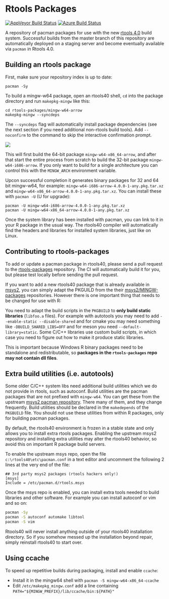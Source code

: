 # Rtools Packages

[![AppVeyor Build Status](https://ci.appveyor.com/api/projects/status/github/r-windows/rtools-packages?branch=master)](https://ci.appveyor.com/project/jeroen/rtools-packages)
[![Azure Build Status](https://dev.azure.com/r-windows/rtools-packages/_apis/build/status/r-windows.rtools-packages?branchName=master)](https://dev.azure.com/r-windows/rtools-packages/_build/latest?definitionId=1&branchName=master)

A repository of pacman packages for use with the new [rtools 4.0](https://cran.r-project.org/bin/windows/Rtools/) build system. Successful builds from the master branch of this repository are automatically deployed on a staging server and become eventually available via `pacman` in Rtools 4.0.


## Building an rtools package

First, make sure your repository index is up to date:

```
pacman -Sy
```

To build a mingw-w64 package, open an rtools40 shell, `cd` into the package directory and run `makepkg-mingw` like this:

```
cd rtools-packages/mingw-w64-arrow
makepkg-mingw --syncdeps
```

The `--syncdeps` flag will automatically install package dependencies (see the next section if you need additional non-rtools build tools). Add `--noconfirm` to the command to skip the interactive confirmation prompt.

![](https://user-images.githubusercontent.com/216319/81677699-74bc9800-9451-11ea-8abc-d980cf5afeaa.png)

This will first build the 64-bit package `mingw-w64-x86_64-arrow`, and after that start the entire process from scratch to build the 32-bit package `mingw-w64-i686-arrow`. If you only want to build for a single architecture you can control this with the `MINGW_ARCH` environment variable.

Upcon successful completion it generates binary packages for 32 and 64 bit mingw-w64, for example: `mingw-w64-i686-arrow-4.0.0-1-any.pkg.tar.xz` and `mingw-w64-x86_64-arrow-4.0.0-1-any.pkg.tar.xz`. You can install these with `pacman -U` (U for upgrade):

```
pacman -U mingw-w64-i686-arrow-4.0.0-1-any.pkg.tar.xz
pacman -U mingw-w64-x86_64-arrow-4.0.0-1-any.pkg.tar.xz
```

Once the system library has been installed with pacman, you can link to it in your R package in the usual way. The rtools40 compiler will automatically find the headers and libraries for installed system libraries, just like on Linux.

## Contributing to rtools-packages

To add or update a pacman package in rtools40, please send a pull request to the [rtools-packages](https://github.com/r-windows/rtools-packages) repository. The CI will automatically build it for you, but please test locally before sending the pull request. 

If you want to add a new rtools40 package that is already available in [msys2](https://packages.msys2.org/updates), you can simply adapt the PKGUILD from the their [msys2/MINGW-packages](https://github.com/msys2/MINGW-packages) repositories. However there is one important thing that needs to be changed for use with R:

You need to adapt the build scripts in the `PKGBUILD` to __only build static libraries__ (`libfoo.a` files). For example with autotools you may need to add `--enable-static --disable-shared` and for cmake you may need something like `-DBUILD_SHARED_LIBS=OFF` and for meson you need `--default-library=static`. Some C/C++ libraries use custom build scripts, in which case you need to figure out how to make it produce static libraries.

This is important because Windows R binary packages need to be standalone and redistributable, so __packages in the `rtools-packages` repo may not contain dll files__. 


## Extra build utilities (i.e. autotools)

Some older C/C++ system libs need additional build utilities which we do not provide in rtools, such as autoconf. Build utilities are the pacman packages that are not prefixed with `mingw-w64`. You can get these from the upstream [msys2 pacman repository](https://packages.msys2.org/). There many of them, and they change frequently. Build utilities should be declared in the `makedepends` of the `PKGBUILD` file. You should not use these utilities from within R packages, only for building pacman packages.

By default, the rtools40 environment is frozen in a stable state and only allows you to install extra rtools packages. Enabling the upstream msys2 repository and installing extra utilities may alter the rtools40 behavior, so avoid this on important R package build servers.

To enable the upstream msys repo, open the file `c:\rtools40\etc\pacman.conf` in a text editor and uncomment the following 2 lines at the very end of the file:

```
## 3rd party msys2 packages (rtools hackers only!)
[msys]
Include = /etc/pacman.d/rtools.msys
```

Once the msys repo is enabled, you can install extra tools needed to build libraries and other software. For example you can install autoconf or vim and so on:

```sh
pacman -Sy
pacman -S autoconf automake libtool
pacman -S vim
```

Rtools40 will never install anything outside of your rtools40 installation directory. So if you somehow messed up the installation beyond repair, simply reinstall rtools40 to start over.

## Using ccache

To speed up repetitive builds during packaging, install and enable `ccache`:

  - Install it in the mingw64 shell with `pacman -S mingw-w64-x86_64-ccache`
  - Edit `/etc/makepkg_mingw.conf` add a line containing `PATH="${MINGW_PREFIX}/lib/ccache/bin:${PATH}"`
